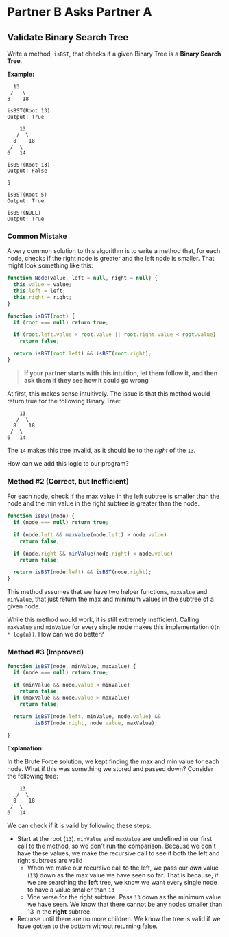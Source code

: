 # Partner B Asks Partner A

## Validate Binary Search Tree

Write a method, `isBST`, that checks if a given Binary Tree is a **Binary Search Tree**.

**Example:**
```
  13
 /   \
8    18

isBST(Root 13)
Output: True

    13
   /  \
  8    18
 /  \
6   14

isBST(Root 13)
Output: False

5

isBST(Root 5)
Output: True

isBST(NULL)
Output: True
```

### Common Mistake

A very common solution to this algorithm is to write a method that, for each node, checks if the right node is greater and the left node is smaller. That might look something like this:

```js
function Node(value, left = null, right = null) {
  this.value = value;
  this.left = left;
  this.right = right;
}

function isBST(root) {
  if (root === null) return true;

  if (root.left.value > root.value || root.right.value < root.value)
    return false;

  return isBST(root.left) && isBST(root.right);
}
```
> **If your partner starts with this intuition, let them follow it, and then ask them if they see how it could go wrong**

At first, this makes sense intuitively. The issue is that this method would return true for the following Binary Tree:
```
    13
   /  \
  8    18
 /  \
6   14
```

The `14` makes this tree invalid, as it should be to the _right_ of the `13`.

How can we add this logic to our program?

### Method \#2 (Correct, but Inefficient)

For each node, check if the max value in the left subtree is smaller than the node and the min value in the right subtree is greater than the node.

```js
function isBST(node) {
  if (node === null) return true;

  if (node.left && maxValue(node.left) > node.value)
    return false;

  if (node.right && minValue(node.right) < node.value)
    return false;

  return isBST(node.left) && isBST(node.right);
}
```

This method assumes that we have two helper functions, `maxValue` and `minValue`, that just return the max and minimum values in the subtree of a given node.

While this method would work, it is still extremely inefficient. Calling `maxValue` and `minValue` for every single node makes this implementation `O(n * log(n))`.
How can we do better?

### Method \#3 (Improved)

```js
function isBST(node, minValue, maxValue) {
  if (node === null) return true;

  if (minValue && node.value < minValue)
    return false;
  if (maxValue && node.value > maxValue)
    return false;

  return isBST(node.left, minValue, node.value) &&
         isBST(node.right, node.value, maxValue);

}
```

**Explanation:**

In the Brute Force solution, we kept finding the max and min value for each node. What if this was something we stored and passed down? Consider the following tree:
```
    13
   /  \
  8    18
 /  \
6   14
```

We can check if it is valid by following these steps:
* Start at the root (`13`). `minValue` and `maxValue` are undefined in our first call to the method, so we don't run the comparison. Because we don't have these values, we make the recursive call to see if both the left and right subtrees are valid
  * When we make our recursive call to the left, we pass our _own_ value (`13`) down as the max value we have seen so far. That is because, if we are searching the **left** tree, we know we want every single node to have a value smaller than `13`
  * Vice verse for the right subtree. Pass `13` down as the minimum value we have seen. We know that there cannot be any nodes smaller than 13 in the **right** subtree.
* Recurse until there are no more children. We know the tree is valid if we have gotten to the bottom without returning false.
